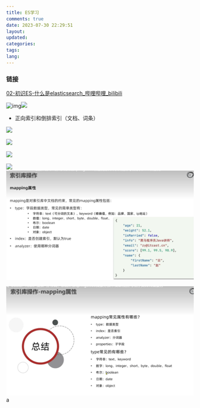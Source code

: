 ```yaml
---
title: ES学习
comments: true
date: 2023-07-30 22:29:51
layout:
updated:
categories:
tags:
lang:
---
```

### 链接

[02-初识ES-什么是elasticsearch_哔哩哔哩_bilibili](https://www.bilibili.com/video/BV1LQ4y127n4?p=78&spm_id_from=pageDriver&vd_source=f30dd07ede5a1255c0b1aaf0d2788938)

![img](https://regws02vdj.feishu.cn/space/api/box/stream/download/asynccode/?code=ODk5Nzc3NmM5YjI1OTIwM2M2NzNjN2Q3YzJhMWJlODVfZWVhMGJGZ0cxY2licHdLUVY3VmJ1S1ZoQlFQT0NCS01fVG9rZW46UDNmOGJxV3FKb3lDbGx4Z1EycWNveERGbmtkXzE2OTA3Mjc1Mzg6MTY5MDczMTEzOF9WNA)![](https://regws02vdj.feishu.cn/space/api/box/stream/download/asynccode/?code=NWMzMGRhMTdmZWY1ZDA5NDVkNjcyOWY3OTBhNjRjZWFfamlBWEduZHFRT2lzbUs2M3dLbHJKeFhtdjZXeWN2Vk5fVG9rZW46TE9iUGJndnkzb21ENGN4Mnc4U2N1NHdSblBjXzE2OTA3Mjc4Mzc6MTY5MDczMTQzN19WNA)

- 正向索引和倒排索引（文档、词条）

![](https://regws02vdj.feishu.cn/space/api/box/stream/download/asynccode/?code=MGNkYTllZDE3YjI0YmRlODgyNjBiYjNhYzc0MmQ0YjJfQUtiUnZ5MWJsczNzYkN4ZXNWaW9CTW94M3hDZlU2Y1lfVG9rZW46R0hDMmJ1cGd0b2lqYlp4ajdYUGNsRE5DblpmXzE2OTA3MjgyMDc6MTY5MDczMTgwN19WNA)

![](https://regws02vdj.feishu.cn/space/api/box/stream/download/asynccode/?code=YTU3YjBhYzNmMWIzODI4MmYyM2E1ODVkZjg1MjQ0YWVfU3VmVjZVdXhjY1lPdVMzSWMySHFLTXh4RDdXQ0dUR2JfVG9rZW46UWRZc2JGNVVGb0prckF4NkJuRWNZU0VSbkpmXzE2OTA3MjgyOTU6MTY5MDczMTg5NV9WNA)

![](https://regws02vdj.feishu.cn/space/api/box/stream/download/asynccode/?code=NmVmNWM2ZWNkYTVlNDM1NWE2MmNlY2RlZTE0Y2UyYjJfcDZDclB4WEU1RUlZRWtLRGpMcldMbnNPazVuMFdNcFFfVG9rZW46SXRmQWJBM2tlbzJ5NTB4WGdEc2NTNnNWbmRjXzE2OTA3Mjg0NjI6MTY5MDczMjA2Ml9WNA)

![](https://regws02vdj.feishu.cn/space/api/box/stream/download/asynccode/?code=ODcyNmQ2NTQzNmY2ZGUzMDhhZWJiODEwYzFlYTg5NmRfMFE3cXdFa0pWekN5UXBIdlZ2UTczNkJaWjY4MVVPanNfVG9rZW46SkkyZ2JuQ2hpb2RtOEJ4UUlaYWNTMHA2blNnXzE2OTA3Mjg2NDc6MTY5MDczMjI0N19WNA)![1690899869043](image/ES学习/1690899869043.png)

![1690900039220](image/ES学习/1690900039220.png)a
